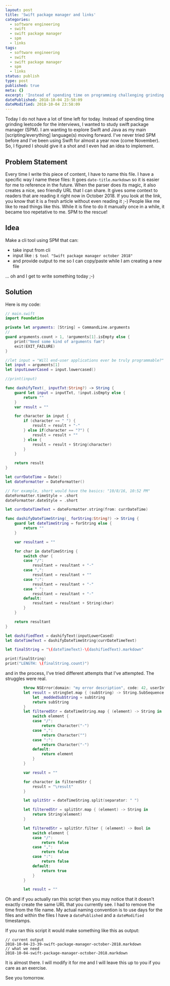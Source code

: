 ```yaml
---
layout: post
title: 'Swift package manager and links'
categories:
  - software engineering
  - swift
  - swift package manager
  - spm
  - links
tags:
  - software engineering
  - swift
  - swift package manager
  - spm
  - links
status: publish
type: post
published: true
meta: {}
excerpt: 'Instead of spending time on programming challenging grinding for the interviews, I wanted to study swift package manager (SPM)'
datePublished: 2018-10-04 23:58:09
dateModified: 2018-10-04 23:58:09
---
```


Today I do not have a lot of time left for today. Instead of spending time grinding leetcode for the interviews, I wanted to study swift package manager (SPM). I am wanting to explore Swift and Java as my main [scripting/everything] language(s) moving forward. I've never tried SPM before and I've been using Swift for almost a year now (come November). So, I figured I should give it a shot and I even had an idea to implement.

## Problem Statement

Every time I write this piece of content, I have to name this file. I have a specific way I name these files: It goes `date-title.markdown` so it is easier for me to reference in the future. When the parser does its magic, it also creates a nice, seo friendly URL that I can share. It gives some context to readers that are reading it right now in October 2018. If you look at the link, you know that it is a fresh article without even reading it ;-) People like me like to read things like this. While it is fine to do it manually once in a while, it became too repetative to me. SPM to the rescue!

## Idea

Make a cli tool using SPM that can:

- take input from cli
- input like : `$ tool "Swift package manager october 2018"`
- and provide output to me so I can copy/paste while I am creating a new file

... oh and I get to write something today ;-)

## Solution

Here is my code:

```swift
// main.swift
import Foundation

private let arguments: [String] = CommandLine.arguments
//
guard arguments.count > 1, !arguments[1].isEmpty else {
    print("Need some kind of arguments fam")
    exit(EXIT_FAILURE)
}

//let input = "Will end-user applications ever be truly programmable?"
let input = arguments[1]
let inputLowerCased = input.lowercased()

//print(input)

func dashifyText(_ inputTxt:String?) -> String {
    guard let input = inputTxt, !input.isEmpty else {
        return ""
    }
    var result = ""

    for character in input {
        if (character == " ") {
            result = result + "-"
        } else if(character == "?") {
            result = result + ""
        } else {
            result = result + String(character)
        }
    }

    return result
}

let currDateTime = Date()
let dateFormatter = DateFormatter()

// For example, short would have the basics: "10/8/16, 10:52 PM"
dateFormatter.timeStyle = .short
dateFormatter.dateStyle = .short

let currDateTimeText = dateFormatter.string(from: currDateTime)

func dashifyDateTimeString(_ forString:String?) -> String {
    guard let dateTimeString = forString else {
        return ""
    }

    var resultant = ""

    for char in dateTimeString {
        switch char {
        case "/":
            resultant = resultant + "-"
        case ",":
            resultant = resultant + ""
        case ":":
            resultant = resultant + "-"
        case " ":
            resultant = resultant + "-"
        default:
            resultant = resultant + String(char)
        }
    }

    return resultant
}

let dashifiedText = dashifyText(inputLowerCased)
let dateTimeText = dashifyDateTimeString(currDateTimeText)

let finalString = "\(dateTimeText)-\(dashifiedText).markdown"

print(finalString)
print("LENGTH: \(finalString.count)")
```

and in the process, I've tried different attempts that I've attempted. The struggles were real.

```swift
        throw NSError(domain: "my error description", code: 42, userInfo: ["ui1":12, "ui2":"val2"] )
        let result = stringSet.map { (subString) -> String.SubSequence in
            let _moddedSubString = subString
            return subString
        }
        let filteredStr = dateTimeString.map { (element) -> String in
            switch element {
            case "/":
                return Character("-")
            case ",":
                return Character("")
            case ":":
                return Character("-")
            default:
                return element
            }
        }

        var result = ""

        for character in filteredStr {
            result = "\result"
        }

        let splitStr = dateTimeString.split(separator: " ")

        let filteredStr = splitStr.map { (element) -> String in
            return String(element)
        }

        let filteredStr = splitStr.filter { (element) -> Bool in
            switch element {
            case "/":
                return false
            case ",":
                return false
            case ":":
                return false
            default:
                return true
            }
        }

        let result = ""
```

Oh and if you actually ran this script then you may notice that it doesn't exactly create the same URL that you currently see. I had to remove the time from the file name. My actual naming convention is to use days for the files and within the files I have a `datePublished` and a `dateModified` timestamps.

If you ran this script it would make something like this as output:

```
// current output
2018-10-04-23-39-swift-package-manager-october-2018.markdown
// what we need
2018-10-04-swift-package-manager-october-2018.markdown
```

It is almost there. I will modify it for me and I will leave this up to you if you care as an exercise.

See you tomorrow.
